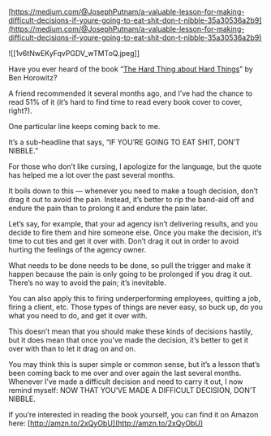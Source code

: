 [https://medium.com/@JosephPutnam/a-valuable-lesson-for-making-difficult-decisions-if-youre-going-to-eat-shit-don-t-nibble-35a30536a2b9](https://medium.com/@JosephPutnam/a-valuable-lesson-for-making-difficult-decisions-if-youre-going-to-eat-shit-don-t-nibble-35a30536a2b9)

  

![[1v6tNwEKyFqvPGDV_wTMToQ.jpeg]]

Have you ever heard of the book “[The Hard Thing about Hard Things](http://amzn.to/2xQyObU)” by Ben Horowitz?

A friend recommended it several months ago, and I’ve had the chance to read 51% of it (it’s hard to find time to read every book cover to cover, right?).

One particular line keeps coming back to me.

It’s a sub-headline that says, “IF YOU’RE GOING TO EAT SHIT, DON’T NIBBLE.”

For those who don’t like cursing, I apologize for the language, but the quote has helped me a lot over the past several months.

It boils down to this — whenever you need to make a tough decision, don’t drag it out to avoid the pain. Instead, it’s better to rip the band-aid off and endure the pain than to prolong it and endure the pain later.

Let’s say, for example, that your ad agency isn’t delivering results, and you decide to fire them and hire someone else. Once you make the decision, it’s time to cut ties and get it over with. Don’t drag it out in order to avoid hurting the feelings of the agency owner.

What needs to be done needs to be done, so pull the trigger and make it happen because the pain is only going to be prolonged if you drag it out. There’s no way to avoid the pain; it’s inevitable.

You can also apply this to firing underperforming employees, quitting a job, firing a client, etc. Those types of things are never easy, so buck up, do you what you need to do, and get it over with.

This doesn’t mean that you should make these kinds of decisions hastily, but it does mean that once you’ve made the decision, it’s better to get it over with than to let it drag on and on.

You may think this is super simple or common sense, but it’s a lesson that’s been coming back to me over and over again the last several months. Whenever I’ve made a difficult decision and need to carry it out, I now remind myself: NOW THAT YOU’VE MADE A DIFFICULT DECISION, DON’T NIBBLE.

If you’re interested in reading the book yourself, you can find it on Amazon here: [http://amzn.to/2xQyObU](http://amzn.to/2xQyObU)